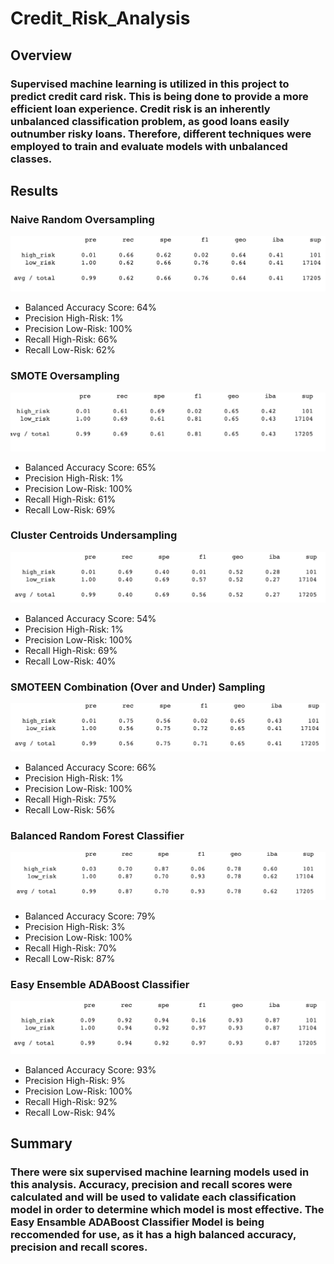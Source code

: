 # Credit_Risk_Analysis

## Overview
### Supervised machine learning is utilized in this project to predict credit card risk. This is being done to provide a more efficient loan experience. Credit risk is an inherently unbalanced classification problem, as good loans easily outnumber risky loans. Therefore, different techniques were employed to train and evaluate models with unbalanced classes.


## Results

### Naive Random Oversampling
![](Resources/NRO_report.png)
* Balanced Accuracy Score: 64%
* Precision High-Risk: 1%
* Precision Low-Risk: 100%
* Recall High-Risk: 66%
* Recall Low-Risk: 62%

### SMOTE Oversampling
![](Resources/SMOTE_report.png)
* Balanced Accuracy Score: 65%
* Precision High-Risk: 1%
* Precision Low-Risk: 100%
* Recall High-Risk: 61%
* Recall Low-Risk: 69%

### Cluster Centroids Undersampling
![](Resources/Undersampling_report.png)
* Balanced Accuracy Score: 54%
* Precision High-Risk: 1%
* Precision Low-Risk: 100%
* Recall High-Risk: 69%
* Recall Low-Risk: 40%

### SMOTEEN Combination (Over and Under) Sampling
![](Resources/Combination_report.png)
* Balanced Accuracy Score: 66%
* Precision High-Risk: 1%
* Precision Low-Risk: 100%
* Recall High-Risk: 75%
* Recall Low-Risk: 56%

### Balanced Random Forest Classifier
![](Resources/BRFO_report.png)
* Balanced Accuracy Score: 79%
* Precision High-Risk: 3%
* Precision Low-Risk: 100%
* Recall High-Risk: 70%
* Recall Low-Risk: 87%

### Easy Ensemble ADABoost Classifier
![](Resources/Easy_ensemble_report.png)
* Balanced Accuracy Score: 93%
* Precision High-Risk: 9%
* Precision Low-Risk: 100%
* Recall High-Risk: 92%
* Recall Low-Risk: 94%


## Summary

### There were six supervised machine learning models used in this analysis. Accuracy, precision and recall scores were calculated and will be used to validate each classification model in order to determine which model is most effective. The Easy Ensamble ADABoost Classifier Model is being reccomended for use, as it has a high balanced accuracy, precision and recall scores. 
